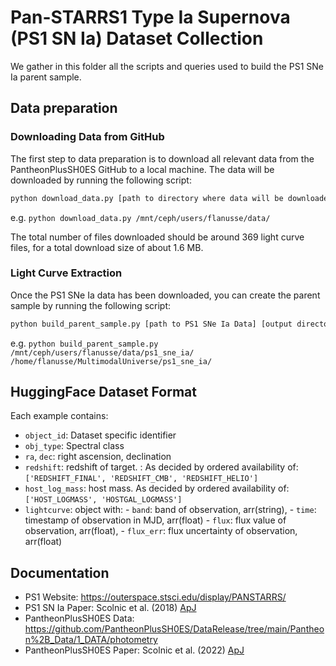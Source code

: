 # Pan-STARRS1 Type Ia Supernova (PS1 SN Ia) Dataset Collection

We gather in this folder all the scripts and queries used to build the PS1 SNe Ia parent sample.

## Data preparation

### Downloading Data from GitHub

The first step to data preparation is to download all relevant data from the PantheonPlusSH0ES GitHub to a local machine. The data will be downloaded by running the following script:
```bash
python download_data.py [path to directory where data will be downloaded]
```
e.g. `python download_data.py /mnt/ceph/users/flanusse/data/`

The total number of files downloaded should be around 369 light curve files, for a total download size of about 1.6 MB.

### Light Curve Extraction

Once the PS1 SNe Ia data has been downloaded, you can create the parent sample by running the following script:
```bash
python build_parent_sample.py [path to PS1 SNe Ia Data] [output directory]
```
e.g. `python build_parent_sample.py /mnt/ceph/users/flanusse/data/ps1_sne_ia/ /home/flanusse/MultimodalUniverse/ps1_sne_ia/`


## HuggingFace Dataset Format
Each example contains:

  - `object_id`: Dataset specific identifier
  - `obj_type`: Spectral class
  - `ra`, `dec`: right ascension, declination
  - `redshift`: redshift of target. : As decided by ordered availability of: `['REDSHIFT_FINAL', 'REDSHIFT_CMB', 'REDSHIFT_HELIO']`
  - `host_log_mass`: host mass. As decided by ordered availability of: `['HOST_LOGMASS', 'HOSTGAL_LOGMASS']` 
  - `lightcurve`: object with:
        - `band`: band of observation, arr(string),
        - `time`: timestamp of observation in MJD, arr(float)
        - `flux`: flux value of observation, arr(float),
        - `flux_err`: flux uncertainty of observation, arr(float)

## Documentation

- PS1 Website: https://outerspace.stsci.edu/display/PANSTARRS/
- PS1 SN Ia Paper: Scolnic et al. (2018) [ApJ](https://iopscience.iop.org/article/10.3847/1538-4357/aab9bb/pdf)
- PantheonPlusSH0ES Data: https://github.com/PantheonPlusSH0ES/DataRelease/tree/main/Pantheon%2B_Data/1_DATA/photometry
- PantheonPlusSH0ES Paper: Scolnic et al. (2022) [ApJ](https://iopscience.iop.org/article/10.3847/1538-4357/ac8b7a/pdf)
